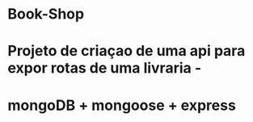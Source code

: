 # Book-Shop

# Projeto de criaçao de uma api para expor rotas de uma livraria -

# mongoDB + mongoose + express 
